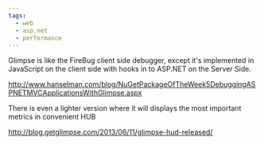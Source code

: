 ```yaml
---
tags:
  - web
  - asp.net
  - performance
---
```


Glimpse is like the FireBug client side debugger, except it's implemented in JavaScript on the client side with hooks in to ASP.NET on the Server Side.

http://www.hanselman.com/blog/NuGetPackageOfTheWeek5DebuggingASPNETMVCApplicationsWithGlimpse.aspx

There is even a lighter version where it will displays the most important metrics in convenient HUB

http://blog.getglimpse.com/2013/06/11/glimpse-hud-released/